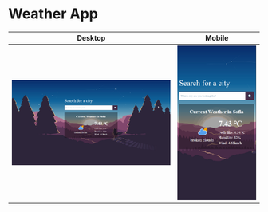 # Weather App
 
Desktop                    |  Mobile
:-------------------------:|:-------------------------:
![](./intro/desktop.png)   |  ![](./intro/mobile.png) 
